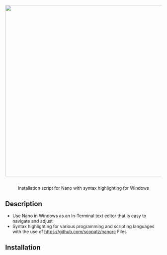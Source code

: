<div align="center" width="100%">
    <img src="https://github.com/DarkZoneSD/NanoWithSyntaxHighlightForWIN/blob/DarkZoneSD-README/NanoForWINDOWS.jpg" width="550" />
</div>

<div align="center" width="100%">
    <h2></h2>
    <p>Installation script for Nano with syntax highlighting for Windows</p>

</div>

## Description
- Use Nano in Windows as an In-Terminal text editor that is easy to navigate and adjust
- Syntax highlighting for various programming and scripting languages with the use of https://github.com/scopatz/nanorc Files

##  Installation




